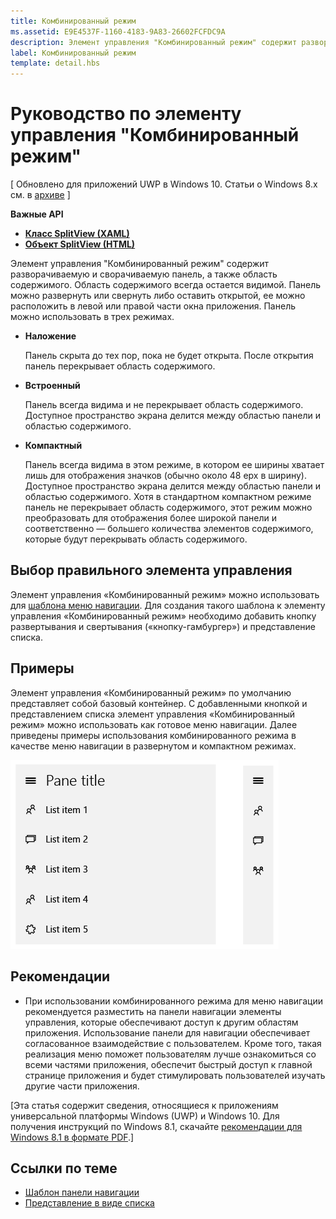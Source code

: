 ```yaml
---
title: Комбинированный режим
ms.assetid: E9E4537F-1160-4183-9A83-26602FCFDC9A
description: Элемент управления "Комбинированный режим" содержит разворачиваемую и сворачиваемую панель, а также область содержимого.
label: Комбинированный режим
template: detail.hbs
---
```


# Руководство по элементу управления "Комбинированный режим"


\[ Обновлено для приложений UWP в Windows 10. Статьи о Windows 8.x см. в [архиве](http://go.microsoft.com/fwlink/p/?linkid=619132) \]


**Важные API**

-   [**Класс SplitView (XAML)**](https://msdn.microsoft.com/library/windows/apps/dn864360)
-   [**Объект SplitView (HTML)**](https://msdn.microsoft.com/library/windows/apps/dn919970)

Элемент управления "Комбинированный режим" содержит разворачиваемую и сворачиваемую панель, а также область содержимого. Область содержимого всегда остается видимой. Панель можно развернуть или свернуть либо оставить открытой, ее можно расположить в левой или правой части окна приложения. Панель можно использовать в трех режимах.

-   **Наложение**

    Панель скрыта до тех пор, пока не будет открыта. После открытия панель перекрывает область содержимого.

-   **Встроенный**

    Панель всегда видима и не перекрывает область содержимого. Доступное пространство экрана делится между областью панели и областью содержимого.

-   **Компактный**

    Панель всегда видима в этом режиме, в котором ее ширины хватает лишь для отображения значков (обычно около 48 epx в ширину). Доступное пространство экрана делится между областью панели и областью содержимого. Хотя в стандартном компактном режиме панель не перекрывает область содержимого, этот режим можно преобразовать для отображения более широкой панели и соответственно — большего количества элементов содержимого, которые будут перекрывать область содержимого.

## <span id="Is_this_the_right_control_"></span><span id="is_this_the_right_control_"></span><span id="IS_THIS_THE_RIGHT_CONTROL_"></span>Выбор правильного элемента управления


Элемент управления «Комбинированный режим» можно использовать для [шаблона меню навигации](nav-pane.md). Для создания такого шаблона к элементу управления «Комбинированный режим» необходимо добавить кнопку развертывания и свертывания («кнопку-гамбургер») и представление списка.

## <span id="Examples"></span><span id="examples"></span><span id="EXAMPLES"></span>Примеры


Элемент управления «Комбинированный режим» по умолчанию представляет собой базовый контейнер. С добавленными кнопкой и представлением списка элемент управления «Комбинированный режим» можно использовать как готовое меню навигации. Далее приведены примеры использования комбинированного режима в качестве меню навигации в развернутом и компактном режимах.

![пример меню комбинированного режима в режиме наложения и в компактном режиме](images/controls-splitview-menu01.png)
## <span id="Recommendations"></span><span id="recommendations"></span><span id="RECOMMENDATIONS"></span>Рекомендации


-   При использовании комбинированного режима для меню навигации рекомендуется разместить на панели навигации элементы управления, которые обеспечивают доступ к другим областям приложения. Использование панели для навигации обеспечивает согласованное взаимодействие с пользователем. Кроме того, такая реализация меню поможет пользователям лучше ознакомиться со всеми частями приложения, обеспечит быстрый доступ к главной странице приложения и будет стимулировать пользователей изучать другие части приложения.

\[Эта статья содержит сведения, относящиеся к приложениям универсальной платформы Windows (UWP) и Windows 10. Для получения инструкций по Windows 8.1, скачайте [рекомендации для Windows 8.1 в формате PDF](https://go.microsoft.com/fwlink/p/?linkid=258743).\]

## <span id="related_topics"></span>Ссылки по теме


* [Шаблон панели навигации](nav-pane.md)
* [Представление в виде списка](lists.md)
 

 






<!--HONumber=Mar16_HO1-->


